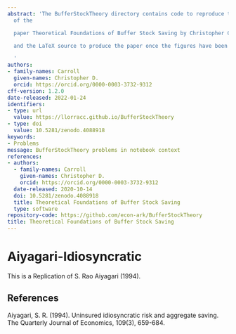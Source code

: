 ```yaml
---
abstract: 'The BufferStockTheory directory contains code to reproduce the figures
  of the

  paper Theoretical Foundations of Buffer Stock Saving by Christopher Carroll,

  and the LaTeX source to produce the paper once the figures have been created.

  '
authors:
- family-names: Carroll
  given-names: Christopher D.
  orcid: https://orcid.org/0000-0003-3732-9312
cff-version: 1.2.0
date-released: 2022-01-24
identifiers:
- type: url
  value: https://llorracc.github.io/BufferStockTheory
- type: doi
  value: 10.5281/zenodo.4088918
keywords:
- Problems
message: BufferStockTheory problems in notebook context
references:
- authors:
  - family-names: Carroll
    given-names: Christopher D.
    orcid: https://orcid.org/0000-0003-3732-9312
  date-released: 2020-10-14
  doi: 10.5281/zenodo.4088918
  title: Theoretical Foundations of Buffer Stock Saving
  type: software
repository-code: https://github.com/econ-ark/BufferStockTheory
title: Theoretical Foundations of Buffer Stock Saving
---
```


# Aiyagari-Idiosyncratic

This is a Replication of S. Rao Aiyagari (1994).


## References

Aiyagari, S. R. (1994). Uninsured idiosyncratic risk and aggregate saving. The Quarterly Journal of Economics, 109(3), 659-684.
